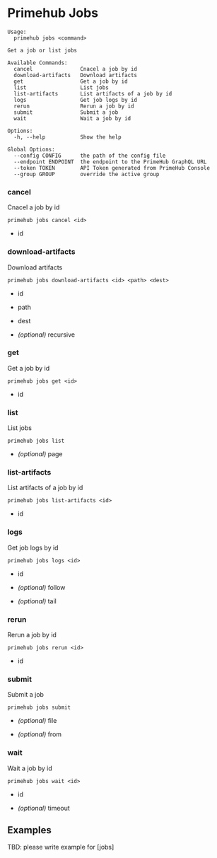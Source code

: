 
# Primehub Jobs

```
Usage: 
  primehub jobs <command>

Get a job or list jobs

Available Commands:
  cancel               Cnacel a job by id
  download-artifacts   Download artifacts
  get                  Get a job by id
  list                 List jobs
  list-artifacts       List artifacts of a job by id
  logs                 Get job logs by id
  rerun                Rerun a job by id
  submit               Submit a job
  wait                 Wait a job by id

Options:
  -h, --help           Show the help

Global Options:
  --config CONFIG      the path of the config file
  --endpoint ENDPOINT  the endpoint to the PrimeHub GraphQL URL
  --token TOKEN        API Token generated from PrimeHub Console
  --group GROUP        override the active group

```


### cancel

Cnacel a job by id


```
primehub jobs cancel <id>
```

* id
 




### download-artifacts

Download artifacts


```
primehub jobs download-artifacts <id> <path> <dest>
```

* id
* path
* dest
 

* *(optional)* recursive




### get

Get a job by id


```
primehub jobs get <id>
```

* id
 




### list

List jobs


```
primehub jobs list
```
 

* *(optional)* page




### list-artifacts

List artifacts of a job by id


```
primehub jobs list-artifacts <id>
```

* id
 




### logs

Get job logs by id


```
primehub jobs logs <id>
```

* id
 

* *(optional)* follow

* *(optional)* tail




### rerun

Rerun a job by id


```
primehub jobs rerun <id>
```

* id
 




### submit

Submit a job


```
primehub jobs submit
```
 

* *(optional)* file

* *(optional)* from




### wait

Wait a job by id


```
primehub jobs wait <id>
```

* id
 

* *(optional)* timeout



 

## Examples

TBD: please write example for [jobs]
